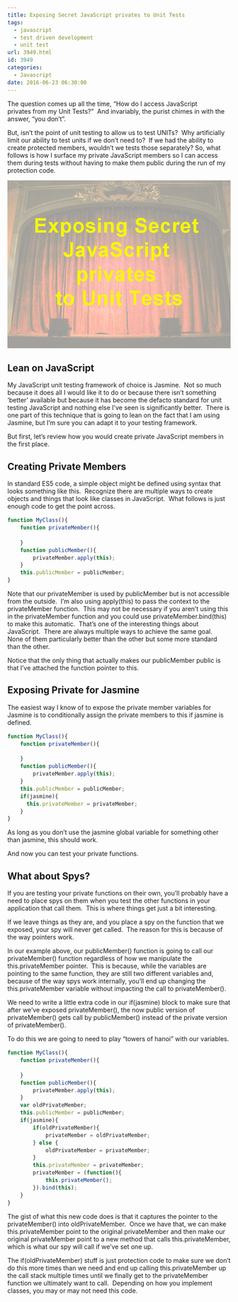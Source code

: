 ```yaml
---
title: Exposing Secret JavaScript privates to Unit Tests
tags:
  - javascript
  - test driven development
  - unit test
url: 3949.html
id: 3949
categories:
  - Javascript
date: 2016-06-23 06:30:00
---
```


The question comes up all the time, “How do I access JavaScript privates from my Unit Tests?”  And invariably, the purist chimes in with the answer, “you don’t”.

But, isn’t the point of unit testing to allow us to test UNITs?  Why artificially limit our ability to test units if we don’t need to?  If we had the ability to create protected members, wouldn’t we tests those separately? So, what follows is how I surface my private JavaScript members so I can access them during tests without having to make them public during the run of my protection code.

![Exposing Secret JavaScript privates to Unit Tests](/uploads/2016/06/image-2.png "Exposing Secret JavaScript privates to Unit Tests")

Lean on JavaScript
------------------

My JavaScript unit testing framework of choice is Jasmine.  Not so much because it does all I would like it to do or because there isn’t something ‘better’ available but because it has become the defacto standard for unit testing JavaScript and nothing else I’ve seen is significantly better.  There is one part of this technique that is going to lean on the fact that I am using Jasmine, but I’m sure you can adapt it to your testing framework.

But first, let’s review how you would create private JavaScript members in the first place.

Creating Private Members
------------------------

In standard ES5 code, a simple object might be defined using syntax that looks something like this.  Recognize there are multiple ways to create objects and things that look like classes in JavaScript.  What follows is just enough code to get the point across.

``` javascript
function MyClass(){
    function privateMember(){

    }
    function publicMember(){
        privateMember.apply(this);
    }
    this.publicMember = publicMember;
}
```

Note that our privateMember is used by publicMember but is not accessible from the outside.  I’m also using apply(this) to pass the context to the privateMember function.  This may not be necessary if you aren’t using this in the privateMember function and you could use privateMember.bind(this) to make this automatic.  That’s one of the interesting things about JavaScript.  There are always multiple ways to achieve the same goal.  None of them particularly better than the other but some more standard than the other.

Notice that the only thing that actually makes our publicMember public is that I’ve attached the function pointer to this.

Exposing Private for Jasmine
----------------------------

The easiest way I know of to expose the private member variables for Jasmine is to conditionally assign the private members to this if jasmine is defined.

``` javascript
function MyClass(){
    function privateMember(){

    }
    function publicMember(){
        privateMember.apply(this);
    }
    this.publicMember = publicMember;
    if(jasmine){
      this.privateMember = privateMember;
    }
}
```

As long as you don’t use the jasmine global variable for something other than jasmine, this should work.

And now you can test your private functions.

What about Spys?
----------------

If you are testing your private functions on their own, you’ll probably have a need to place spys on them when you test the other functions in your application that call them.  This is where things get just a bit interesting.

If we leave things as they are, and you place a spy on the function that we exposed, your spy will never get called.  The reason for this is because of the way pointers work.

In our example above, our publicMember() function is going to call our privateMember() function regardless of how we manipulate the this.privateMember pointer.  This is because, while the variables are pointing to the same function, they are still two different variables and, because of the way spys work internally, you’ll end up changing the this.privateMember variable without impacting the call to privateMember().

We need to write a little extra code in our if(jasmine) block to make sure that after we’ve exposed privateMember(), the now public version of privateMember() gets call by publicMember() instead of the private version of privateMember().

To do this we are going to need to play “towers of hanoi” with our variables.

``` javascript
function MyClass(){
    function privateMember(){

    }
    function publicMember(){
        privateMember.apply(this);
    }
    var oldPrivateMember;
    this.publicMember = publicMember;
    if(jasmine){
        if(oldPrivateMember){
            privateMember = oldPrivateMember;
        } else {
            oldPrivateMember = privateMember;
        }
        this.privateMember = privateMember;
        privateMember = (function(){
            this.privateMember();
        }).bind(this);
    }
}
```

The gist of what this new code does is that it captures the pointer to the privateMember() into oldPrivateMember.  Once we have that, we can make this.privateMember point to the original privateMember and then make our original privateMember point to a new method that calls this.privateMember, which is what our spy will call if we’ve set one up.

The if(oldPrivateMember) stuff is just protection code to make sure we don’t do this more times than we need and end up calling this.privateMember up the call stack multiple times until we finally get to the privateMember function we ultimately want to call.  Depending on how you implement classes, you may or may not need this code.
